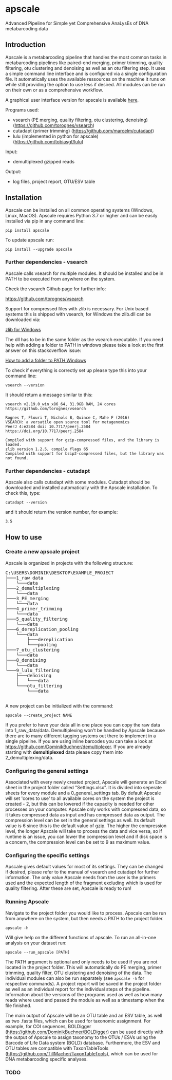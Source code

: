 # apscale
Advanced Pipeline for Simple yet Comprehensive AnaLysEs of DNA metabarcoding data

## Introduction
Apscale is a metabarcoding pipeline that handles the most common tasks in metabarcoding
pipelines like paired-end merging, primer trimming, quality filtering, otu clustering and
denoising as well as an otu filtering step. It uses a simple command line interface and is configured via a single configuration file.
It automatically uses the available ressources on the machine it runs on while still providing the option
to use less if desired. All modules can be run on their own or as a comprehensive workflow.

A graphical user interface version for apscale is available [here](https://github.com/TillMacher/apscale_gui).

Programs used:
* vsearch (PE merging, quality filtering, otu clustering, denoising) (https://github.com/torognes/vsearch)
* cutadapt (primer trimming) (https://github.com/marcelm/cutadapt)
* lulu (implemented in python for apscale) (https://github.com/tobiasgf/lulu)

Input:
* demultiplexed gzipped reads

Output:
* log files, project report, OTU/ESV table

## Installation

Apscale can be installed on all common operating systems (Windows, Linux, MacOS).
Apscale requires Python 3.7 or higher and can be easily installed via pip in any command line:

`pip install apscale`

To update apscale run:

`pip install --upgrade apscale`

### Further dependencies - vsearch

Apscale calls vsearch for multiple modules. It should be installed and be in PATH to be executed
from anywhere on the system.

Check the vsearch Github page for further info:

https://github.com/torognes/vsearch

Support for compressed files with zlib is necessary. For Unix based systems this is shipped with
vsearch, for Windows the zlib.dll can be downloaded via:

[zlib for Windows](https://sourceforge.net/projects/mingw-w64/files/External%20binary%20packages%20%28Win64%20hosted%29/Binaries%20%2864-bit%29/zlib-1.2.5-bin-x64.zip/download)

The dll has to be in the same folder as the vsearch executable. If you need help with adding a folder to PATH in windows
please take a look at the first answer on this stackoverflow issue:

[How to add a folder to PATH Windows](https://stackoverflow.com/questions/44272416/how-to-add-a-folder-to-path-environment-variable-in-windows-10-with-screensho)

To check if everything is correctly set up please type this into your command line:

`vsearch --version`

It should return a message similar to this:

```
vsearch v2.19.0_win_x86_64, 31.9GB RAM, 24 cores
https://github.com/torognes/vsearch

Rognes T, Flouri T, Nichols B, Quince C, Mahe F (2016)
VSEARCH: a versatile open source tool for metagenomics
PeerJ 4:e2584 doi: 10.7717/peerj.2584 https://doi.org/10.7717/peerj.2584

Compiled with support for gzip-compressed files, and the library is loaded.
zlib version 1.2.5, compile flags 65
Compiled with support for bzip2-compressed files, but the library was not found.
```

### Further dependencies - cutadapt

Apscale also calls cutadapt with some modules. Cutadapt should be downloaded and installed
automatically with the Apscale installation. To check this, type:

`cutadapt --version`

and it should return the version number, for example:

`3.5`

## How to use

### Create a new apscale project

Apscale is organized in projects with the following structure:

<pre>
C:\USERS\DOMINIK\DESKTOP\EXAMPLE_PROJECT
├───1_raw data
│   └───data
├───2_demultiplexing
│   └───data
├───3_PE_merging
│   └───data
├───4_primer_trimming
│   └───data
├───5_quality_filtering
│   └───data
├───6_dereplication_pooling
│   └───data
│       ├───dereplication
│       └───pooling
├───7_otu_clustering
│   └───data
├───8_denoising
│   └───data
└───9_lulu_filtering
    ├───denoising
    │   └───data
    └───otu_filtering
        └───data

</pre>

A new project can be initialized with the command:

`apscale --create_project NAME`

If you prefer to have your data all in one place you can copy the raw data into 1_raw_data/data.
Demultiplexing won't be handled by Apscale because there are to many different tagging systems out there to implement in a single pipeline.
If you are using inline barcodes you can take a look at https://github.com/DominikBuchner/demultiplexer.
If you are already starting with **demultiplexed** data please copy them into 2_demultiplexing/data.

### Configuring the general settings

Associated with every newly created project, Apscale will generate an Excel sheet in the project folder called "Settings.xlsx".
It is divided into seperate sheets for every module and a 0_general_settings tab.
By default Apscale will set 'cores to use' to all available cores on the system the project is created - 2, but this can be lowered
if the capacity is needed for other processes on your computer.
Apscale only works with compressed data, so it takes compressed data as input and has compressed data as output.
The compression level can be set in the general settings as well. Its default value is 6 since this is the default value of gzip.
The higher the compression level, the longer Apscale will take to process the data and vice versa, so if runtime is an issue, you can
lower the compression level and if disk space is a concern, the compression level can be set to 9 as maximum value.

### Configuring the specific settings

Apscale gives default values for most of its settings. They can be changed if desired, please refer to the manual of vsearch and cutadapt
for further information. The only value Apscale needs from the user is the primers used and the expected length of the fragment excluding which is used
for quality filtering. After these are set, Apscale is ready to run!

### Running Apscale

Navigate to the project folder you would like to process. Apscale can be run from anywhere on the system, but then needs a PATH to the project folder.

`apscale -h`

Will give help on the different functions of apscale.
To run an all-in-one analysis on your dataset run:

`apscale --run_apscale [PATH]`

The PATH argument is optional and only needs to be used if you are not located in the project folder.
This will automatically do PE merging, primer trimming, quality filter, OTU clustering and denoising of the data.
The individual modules can also be run separately (see `apscale -h` for respective commands). A project report will be saved in the project folder as well as an individual
report for the individual steps of the pipeline. Information about the versions of the programs used as well as how many reads where used and passed the module as well as a timestamp when the file finished.

The main output of Apscale will be an OTU table and an ESV table, as well as two .fasta files, which can be used for taxonomic assignment. For example, for COI sequences,
BOLDigger (https://github.com/DominikBuchner/BOLDigger) can be used directly with the output of Apscale to assign taxonomy to the OTUs / ESVs using the Barcode of Life Data system (BOLD) database. Furthermore, the ESV and OTU tables are compatible with TaxonTableTools (https://github.com/TillMacher/TaxonTableTools), which can be used for DNA metabarcoding specific analyses.

### TODO
